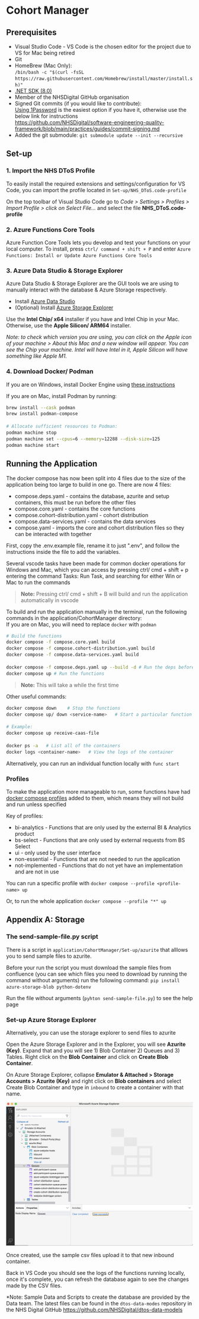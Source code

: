 # Cohort Manager

## Prerequisites

- Visual Studio Code - VS Code is the chosen editor for the project due to VS for Mac being retired
- Git
- HomeBrew (Mac Only): \
    `/bin/bash -c "$(curl -fsSL https://raw.githubusercontent.com/Homebrew/install/master/install.sh)"`
- [.NET SDK (8.0)](https://dotnet.microsoft.com/en-us/download/dotnet/8.0)
- Member of the NHSDigital GitHub organisation
- Signed Git commits (if you would like to contribute): \
    [Using 1Password](https://developer.1password.com/docs/ssh/git-commit-signing/) is the easiest option if you have it, otherwise use the below link for instructions \
    <https://github.com/NHSDigital/software-engineering-quality-framework/blob/main/practices/guides/commit-signing.md>
- Added the git submodule:
  `git submodule update --init --recursive`

## Set-up

### 1. Import the NHS DToS Profile

To easily install the required extensions and settings/configuration for VS Code, you can import the profile located in `Set-up/NHS_DToS.code-profile`

On the top toolbar of Visual Studio Code go to *Code > Settings > Profiles > Import Profile > click on Select File...* and select the file **NHS_DToS.code-profile**

### 2. Azure Functions Core Tools

Azure Function Core Tools lets you develop and test your functions on your local computer. To install, press `ctrl/ command + shift + P` and enter `Azure Functions: Install or Update Azure Functions Core Tools`

### 3. Azure Data Studio & Storage Explorer

Azure Data Studio & Storage Explorer are the GUI tools we are using to manually interact with the database & Azure Storage respectively.

- Install [Azure Data Studio](https://learn.microsoft.com/en-us/azure-data-studio/download-azure-data-studio?tabs=wi[…]all%2Credhat-install%2Cwindows-uninstall%2Credhat-uninstall)
- (Optional) Install [Azure Storage Explorer](https://azure.microsoft.com/en-gb/products/storage/storage-explorer)

Use the **Intel Chip/ x64** installer if you have and Intel Chip in your Mac. Otherwise, use the **Apple Silicon/ ARM64** installer.

*Note: to check which version you are using, you can click on the Apple icon of your machine > About this Mac and a new window will appear. You can see the Chip your machine. Intel will have Intel in it, Apple Silicon will have something like Apple M1.*

### 4. Download Docker/ Podman

If you are on Windows, install Docker Engine using [these instructions](https://medium.com/@rom.bruyere/docker-and-wsl2-without-docker-desktop-f529d15d9398)

If you are on Mac, install Podman by running:

```bash
brew install --cask podman
brew install podman-compose

# Allocate sufficient resources to Podman:
podman machine stop
podman machine set --cpus=6 --memory=12288 --disk-size=125
podman machine start
```

## Running the Application

The docker compose has now been split into 4 files due to the size of the application being too large to build in one go. There are now 4 files:

- compose.deps.yaml - contains the database, azurite and setup containers, this must be run before the other files
- compose.core.yaml - contains the core functions
- compose.cohort-distribution.yaml - cohort distribution
- compose.data-services.yaml - contains the data services
- compose.yaml - imports the core and cohort distribution files so they can be interacted with together

First, copy the .env.example file, rename it to just ".env", and follow the instructions inside the file to add the variables.

Several vscode tasks have been made for common docker operations for Windows and Mac, which you can access by pressing ctrl/ cmd + shift + p entering the command Tasks: Run Task, and searching for either Win or Mac to run the commands

> **Note:** Pressing ctrl/ cmd + shift + B will build and run the application automatically in vscode

To build and run the application manually in the terminal, run the following commands in the application/CohortManager directory:\
If you are on Mac, you will need to replace `docker` with `podman`

```bash
# Build the functions
docker compose -f compose.core.yaml build
docker compose -f compose.cohort-distribution.yaml build
docker compose -f compose.data-services.yaml build

docker compose -f compose.deps.yaml up --build -d # Run the deps before the rest of the functions
docker compose up # Run the functions
```

>**Note:** This will take a while the first time

Other useful commands:

```bash
docker compose down    # Stop the functions
docker compose up/ down <service-name>   # Start a particular function or dependency

# Example:
docker compose up receive-caas-file

docker ps -a   # List all of the containers
docker logs <container-name>   # View the logs of the container
```

Alternatively, you can run an individual function locally with `func start`

### Profiles

To make the application more manageable to run, some functions have had [docker compose profiles](https://docs.docker.com/compose/how-tos/profiles/) added to them, which means they will not build and run unless specified

Key of profiles:

- bi-analytics - Functions that are only used by the external BI & Analytics product
- bs-select - Functions that are only used by external requests from BS Select
- ui - only used by the user interface
- non-essential - Functions that are not needed to run the application
- not-implemented - Functions that do not yet have an implementation and are not in use

You can run a specific profile with `docker compose --profile <profile-name> up`

Or, to run the whole application `docker compose --profile "*" up`


## Appendix A: Storage

### The send-sample-file.py script

There is a script in `application/CohortManager/Set-up/azurite` that alllows you to send sample files to azurite.

Before your run the script you must download the sample files from confluence (you can see which files you need to download by running the command without arguments) run the following command: `pip install azure-storage-blob python-dotenv`

Run the file without arguments (`pyhton send-sample-file.py`) to see the help page

### Set-up Azure Storage Explorer

Alternatively, you can use the storage explorer to send files to azurite

Open the Azure Storage Explorer and in the Explorer, you will see **Azurite (Key)**. Expand that and you will see 1) Blob Container 2) Queues and 3) Tables. Right click on the **Blob Container** and click on **Create Blob Container**.

On Azure Storage Explorer, collapse **Emulator & Attached > Storage Accounts > Azurite (Key)** and right click on **Blob containers** and select Create Blob Container and type in `inbound` to create a container with that name.

![inbound blob container](../assets/azure_storage.png)

Once created, use the sample csv files upload it to that new inbound container.

Back in VS Code you should see the logs of the functions running locally, once it's complete, you can refresh the database again to see the changes made by the CSV files.

*Note: Sample Data and Scripts to create the database are provided by the Data team. The latest files can be found in the `dtos-data-modes` repository in the NHS Digital GitHub <https://github.com/NHSDigital/dtos-data-models>
